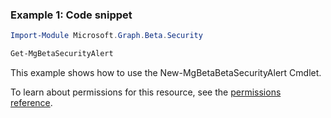 ### Example 1: Code snippet

```powershellImport-Module Microsoft.Graph.Beta.Security

Get-MgBetaSecurityAlert
```
This example shows how to use the New-MgBetaBetaSecurityAlert Cmdlet.
To learn about permissions for this resource, see the [permissions reference](/graph/permissions-reference).

